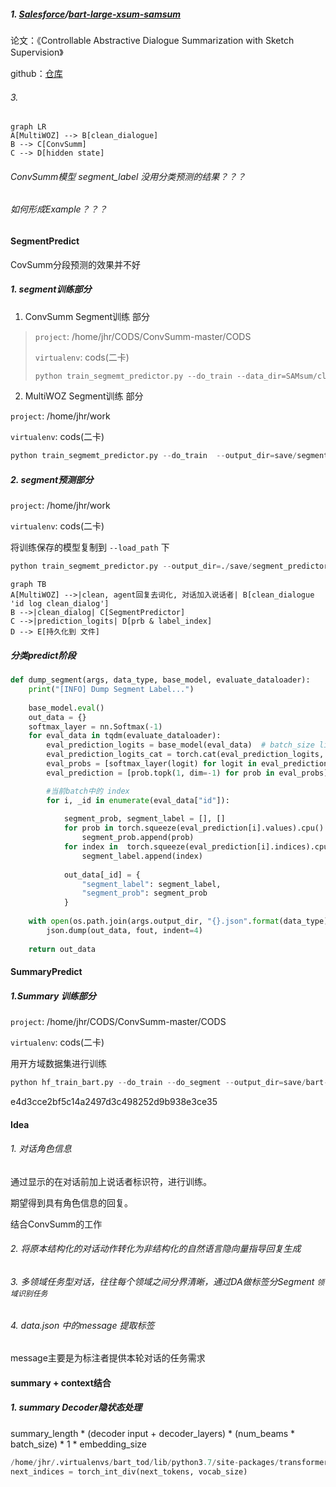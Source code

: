 

##### 1. [Salesforce](https://huggingface.co/Salesforce)/[bart-large-xsum-samsum](https://huggingface.co/Salesforce/bart-large-xsum-samsum)

论文：《Controllable Abstractive Dialogue Summarization with Sketch Supervision》

github：[仓库](https://github.com/salesforce/ConvSumm/tree/master/CODS)

###### 3. 





```mermaid
graph LR
A[MultiWOZ] --> B[clean_dialogue]
B --> C[ConvSumm]
C --> D[hidden state]
```

###### ConvSumm模型 segment_label 没用分类预测的结果？？？

###### 如何形成Example？？？

#### SegmentPredict

CovSumm分段预测的效果并不好

##### 1. segment训练部分

1. ConvSumm Segment训练 部分

> `project`: /home/jhr/CODS/ConvSumm-master/CODS
>
> `virtualenv`: cods(二卡)
>
> ```python
> python train_segmemt_predictor.py --do_train --data_dir=SAMsum/clean_data/ --output_dir=save/train_segment_predictor/
> ```

2. MultiWOZ Segment训练 部分

`project`: /home/jhr/work

`virtualenv`: cods(二卡)

```python
python train_segmemt_predictor.py --do_train  --output_dir=save/segment_predictor/
```

##### 2. segment预测部分

`project`: /home/jhr/work

`virtualenv`: cods(二卡)

将训练保存的模型复制到 `--load_path` 下

```python
python train_segmemt_predictor.py --output_dir=./save/segment_predictor --load_path=./save/segment_predictor/pytorch.bin
```



```mermaid
graph TB
A[MultiWOZ] -->|clean, agent回复去词化, 对话加入说话者| B[clean_dialogue 'id log clean_dialog']
B -->|clean_dialog| C[SegmentPredictor]
C -->|prediction_logits| D[prb & label_index]
D --> E[持久化到 文件]
```

##### 分类predict阶段

```python
def dump_segment(args, data_type, base_model, evaluate_dataloader):
    print("[INFO] Dump Segment Label...")
    
    base_model.eval()
    out_data = {}
    softmax_layer = nn.Softmax(-1)
    for eval_data in tqdm(evaluate_dataloader):
        eval_prediction_logits = base_model(eval_data)  # batch_size list of [turn_nums, label_nums]
        eval_prediction_logits_cat = torch.cat(eval_prediction_logits, 0)
        eval_probs = [softmax_layer(logit) for logit in eval_prediction_logits]
        eval_prediction = [prob.topk(1, dim=-1) for prob in eval_probs]

        #当前batch中的 index
        for i, _id in enumerate(eval_data["id"]):
                
            segment_prob, segment_label = [], []
            for prob in torch.squeeze(eval_prediction[i].values).cpu().tolist():
                segment_prob.append(prob)
            for index in  torch.squeeze(eval_prediction[i].indices).cpu().tolist():
                segment_label.append(index)
            
            out_data[_id] = {
                "segment_label": segment_label,
                "segment_prob": segment_prob
            }
    
    with open(os.path.join(args.output_dir, "{}.json".format(data_type)), "w") as fout:
        json.dump(out_data, fout, indent=4)
    
    return out_data
```

#### SummaryPredict

##### 1.Summary 训练部分

`project`:  /home/jhr/CODS/ConvSumm-master/CODS

`virtualenv`: cods(二卡)

用开方域数据集进行训练

```python
python hf_train_bart.py --do_train --do_segment --output_dir=save/bart-large-xsum-samsum-segment --train_batch_size=2 --eval_batch_size=4
```

e4d3cce2bf5c14a2497d3c498252d9b938e3ce35
#### Idea

###### 1. 对话角色信息

通过显示的在对话前加上说话者标识符，进行训练。

期望得到具有角色信息的回复。

结合ConvSumm的工作

###### 2. 将原本结构化的对话动作转化为非结构化的自然语言隐向量指导回复生成

###### 3. 多领域任务型对话，往往每个领域之间分界清晰，通过DA做标签分Segment  `领域识别任务`

###### 4. data.json 中的message 提取标签

message主要是为标注者提供本轮对话的任务需求

#### summary + context结合

##### 1. summary Decoder隐状态处理

summary_length * (decoder input + decoder_layers) * (num_beams * batch_size) * 1 * embedding_size

```python
/home/jhr/.virtualenvs/bart_tod/lib/python3.7/site-packages/transformers/generation_utils.py  :  2206
next_indices = torch_int_div(next_tokens, vocab_size)
```


